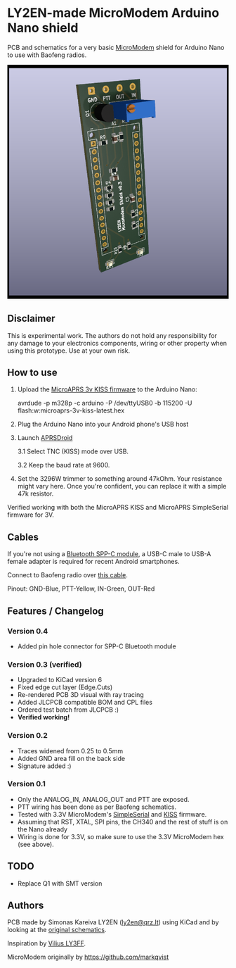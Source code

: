 # LY2EN-made MicroModem Arduino Nano shield

PCB and schematics for a very basic [MicroModem](https://unsigned.io/micromodem/) shield for Arduino Nano to use with Baofeng radios.

![LY2EN-micromodem](LY2EN-micromodem.png)

## Disclaimer

This is experimental work. The authors do not hold any responsibility for any damage to your electronics components, wiring or other property when using this prototype. Use at your own risk.

## How to use

1. Upload the [MicroAPRS 3v KISS firmware](https://github.com/markqvist/MicroAPRS/raw/master/precompiled/microaprs-3v-kiss-latest.hex) to the Arduino Nano:

    avrdude -p m328p -c arduino -P /dev/ttyUSB0 -b 115200 -U flash:w:microaprs-3v-kiss-latest.hex

2. Plug the Arduino Nano into your Android phone's USB host

3. Launch [APRSDroid](https://aprsdroid.org/) 

    3.1 Select TNC (KISS) mode over USB. 
    
    3.2 Keep the baud rate at 9600.
    
4. Set the 3296W trimmer to something around 47kOhm. Your resistance might vary here. Once you're confident, you can replace it with a simple 47k resistor.

Verified working with both the MicroAPRS KISS and MicroAPRS SimpleSerial firmware for 3V.

## Cables

If you're not using a [Bluetooth SPP-C module](https://www.aliexpress.com/item/32998624269.html), a USB-C male to USB-A female adapter is required for recent Android smartphones.

Connect to Baofeng radio over [this cable](https://a.aliexpress.com/_mNhKQOm).

Pinout: GND-Blue, PTT-Yellow, IN-Green, OUT-Red

## Features / Changelog

### Version 0.4
* Added pin hole connector for SPP-C Bluetooth module

### Version 0.3 (verified)
* Upgraded to KiCad version 6
* Fixed edge cut layer (Edge.Cuts)
* Re-rendered PCB 3D visual with ray tracing
* Added JLCPCB compatible BOM and CPL files
* Ordered test batch from JLCPCB :)
* **Verified working!**

### Version 0.2
* Traces widened from 0.25 to 0.5mm
* Added GND area fill on the back side
* Signature added :)

### Version 0.1
* Only the ANALOG_IN, ANALOG_OUT and PTT are exposed.
* PTT wiring has been done as per Baofeng schematics.
* Tested with 3.3V MicroModem's [SimpleSerial](https://github.com/markqvist/MicroAPRS/raw/master/precompiled/microaprs-3v-ss-latest.hex) and [KISS](https://github.com/markqvist/MicroModemGP/raw/master/precompiled/MicroModemGP-3v-kiss.hex) firmware.
* Assuming that RST, XTAL, SPI pins, the CH340 and the rest of stuff is on the Nano already
* Wiring is done for 3.3V, so make sure to use the 3.3V MicroModem hex (see above).

## TODO

* Replace Q1 with SMT version

## Authors

PCB made by Simonas Kareiva LY2EN (<ly2en@qrz.lt>) using KiCad and by looking at the [original schematics](https://unsigned.io/wp-content/uploads/2014/12/Schematic-1.pdf).

Inspiration by [Vilius LY3FF](https://github.com/vilisas/).

MicroModem originally by https://github.com/markqvist
